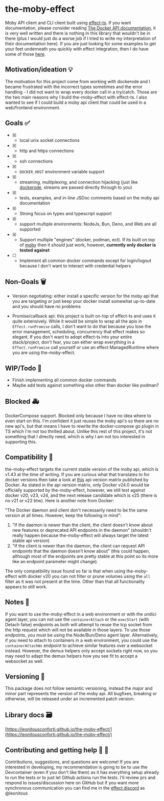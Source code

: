 # the-moby-effect

Moby API client and CLI client built using [effect-ts](http://effect.website). If you want documentation, please consider reading [The Docker API documentation](https://docs.docker.com/engine/api/latest), it is very well written and there is nothing in this library that wouldn't be in there (plus I would just do a worse job if I tried to write my interpretation of their documentation here). If you are just looking for some examples to get your feet underneath you quickly with effect integration, then I do have some of those [here](./examples/).

## Motivation/ideation :bulb:

The motivation for this project come from working with dockerode and I became frustrated with the incorrect types sometimes and the error handling - I did not want to wrap every docker call in a try/catch. Those are the two main reasons why I build the-moby-effect with effect-ts. I also wanted to see if I could build a moby api client that could be used in a web/frontend environment.

## Goals :white_check_mark:

- [x] - local unix socket connections
- [x] - http and https connections
- [x] - ssh connections
- [x] - `DOCKER_HOST` environment variable support
- [x] - streaming, multiplexing, and connection hijacking (just like [dockerode](https://github.com/apocas/dockerode), streams are passed directly through to you)
- [x] - tests, examples, and in-line JSDoc comments based on the moby api documentation
- [x] - Strong focus on types and typescript support
- [x] - support multiple environments: NodeJs, Bun, Deno, and Web are all supported
- [x] - Support multiple "engines" (docker, podman, ect). If its built on top of [moby](https://github.com/moby/moby) then it _should_ just work, however, __currently only docker is tested against__
- [ ] - Implement all common docker commands except for login/logout because I don't want to interact with credential helpers

## Non-Goals :wastebasket:

- Version negotiating: either install a specific version for the moby api that you are targeting or just keep your docker install somewhat up-to-date and you should have no problems

- Promise/callback api: this project is built on-top of effect-ts and uses it quite extensively. While it would be simple to wrap all the apis in `Effect.runPromise` calls, I don't want to do that because you lose the error management, scheduling, concurrency that effect makes so elegant. If you don't want to adopt effect-ts into your entire stack/project, don't fear, you can either wrap everything in a `Effect.runPromise` call yourself or use an effect ManagedRuntime where you are using the-moby-effect.

## WIP/Todo :construction:

- Finish implementing all common docker commands
- Maybe add tests against something else other than docker like podman?

## Blocked :ambulance:

DockerCompose support. Blocked only because I have no idea where to even start on this. I'm confident it just reuses the moby api's so there are no new api's, but that means I have to rewrite the docker-compose go plugin in TS which I'm not too thrilled about. Unlike this rest of this project, it's not something that I directly need, which is why I am not too interested in supporting this.

## Compatibility :closed_lock_with_key:

the-moby-effect targets the current stable version of the moby api, which is v1.43 at the time of writing. If you are curious what that translates to for docker versions then take a look at [this](https://docs.docker.com/engine/api/#api-version-matrix) api version matrix published by Docker. As stated in the api version matrix, only Docker v24.0 would be officially supported by the-moby-effect, however, we still test against docker v20, v23, v24, and the next release candidate which is v25 (there is no v21 or v22 btw). Here is another note from Docker:

"The Docker daemon and client don't necessarily need to be the same version at all times. However, keep the following in mind":
1. "If the daemon is newer than the client, the client doesn't know about new features or deprecated API endpoints in the daemon" (shouldn't really happen because the-moby-effect will always target the latest stable api version)
2. "If the client is newer than the daemon, the client can request API endpoints that the daemon doesn't know about" (this could happen, although most of the endpoints are pretty stable at this point so its more like an endpoint parameter might change).

The only compatibility issue found so far is that when using the-moby-effect with docker v20 you can not filter or prune volumes using the `all` filter as it was not present at the time. Other than that all functionality appears to still work.

## Notes :memo:

If you want to use the-moby-effect in a web environment or with the undici agent layer, you can not use the `containerAttach` or the `execStart` (with Detach false) endpoints as both will attempt to reuse the tcp socket from the http request which will not be available in those layers. To use those endpoints, you must be using the Node/Bun/Deno agent layer. Alternatively, if you need to attach to containers in a web environment, you could use the `containerAttachWs` endpoint to achieve similar features over a websocket instead. However, the demux helpers only accept sockets right now, so you may need to adapt the demux helpers how you see fit to accept a websocket as well.

## Versioning :rotating_light:

This package does not follow semantic versioning, instead the major and minor part represents the version of the moby api. All bugfixes, breaking or otherwise, will be released under an incremented patch version.

## Library docs :card_file_box:

[https://leonitousconforti.github.io/the-moby-effect/](https://leonitousconforti.github.io/the-moby-effect/)

## Contributing and getting help :speech_balloon: :beers:

Contributions, suggestions, and questions are welcome! If you are interested in developing, my recommendation is going to be to use the Devcontainer (even if you don't like them) as it has everything setup already to run the tests or to just let Github actions run the tests. I'll review prs and respond to issues/discussion here on GitHub but if you want more synchronous communication you can find me in the [effect discord](https://discord.gg/effect-ts) as @leonitous
